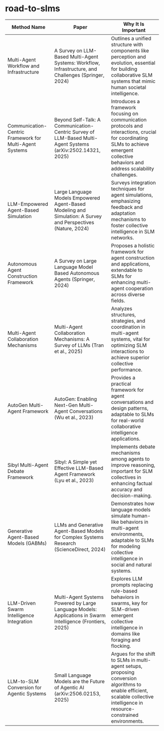 # road-to-slms


| Method Name | Paper | Why It Is Important |
|-------------|-------|---------------------|
| Multi-Agent Workflow and Infrastructure | A Survey on LLM-Based Multi-Agent Systems: Workflow, Infrastructure, and Challenges (Springer, 2024) | Outlines a unified structure with components like perception and evolution, essential for building collaborative SLM systems that mimic human societal intelligence. |
| Communication-Centric Framework for Multi-Agent Systems | Beyond Self-Talk: A Communication-Centric Survey of LLM-Based Multi-Agent Systems (arXiv:2502.14321, 2025) | Introduces a framework focusing on communication protocols and interactions, crucial for coordinating SLMs to achieve emergent collective behaviors and address scalability challenges. |
| LLM-Empowered Agent-Based Simulation | Large Language Models Empowered Agent-Based Modeling and Simulation: A Survey and Perspectives (Nature, 2024) | Surveys integration techniques for agent simulations, emphasizing feedback and adaptation mechanisms to foster collective intelligence in SLM networks. |
| Autonomous Agent Construction Framework | A Survey on Large Language Model Based Autonomous Agents (Springer, 2024) | Proposes a holistic framework for agent construction and applications, extendable to SLMs for enhancing multi-agent cooperation across diverse fields. |
| Multi-Agent Collaboration Mechanisms | Multi-Agent Collaboration Mechanisms: A Survey of LLMs (Tran et al., 2025) | Analyzes structures, strategies, and coordination in multi-agent systems, vital for optimizing SLM interactions to achieve superior collective performance. |
| AutoGen Multi-Agent Framework | AutoGen: Enabling Next-Gen Multi-Agent Conversations (Wu et al., 2023) | Provides a practical framework for agent conversations and design patterns, adaptable to SLMs for real-world collaborative intelligence applications. |
| Sibyl Multi-Agent Debate Framework | Sibyl: A Simple yet Effective LLM-Based Agent Framework (Lyu et al., 2023) | Implements debate mechanisms among agents to improve reasoning, important for SLM collectives in enhancing factual accuracy and decision-making. |
| Generative Agent-Based Models (GABMs) | LLMs and Generative Agent-Based Models for Complex Systems Research (ScienceDirect, 2024) | Demonstrates how language models simulate human-like behaviors in multi-agent environments, adaptable to SLMs for modeling collective intelligence in social and natural systems. |
| LLM-Driven Swarm Intelligence Integration | Multi-Agent Systems Powered by Large Language Models: Applications in Swarm Intelligence (Frontiers, 2025) | Explores LLM prompts replacing rule-based behaviors in swarms, key for SLM-driven emergent collective intelligence in domains like foraging and flocking. |
| LLM-to-SLM Conversion for Agentic Systems | Small Language Models are the Future of Agentic AI (arXiv:2506.02153, 2025) | Argues for the shift to SLMs in multi-agent setups, proposing conversion algorithms to enable efficient, scalable collective intelligence in resource-constrained environments.
